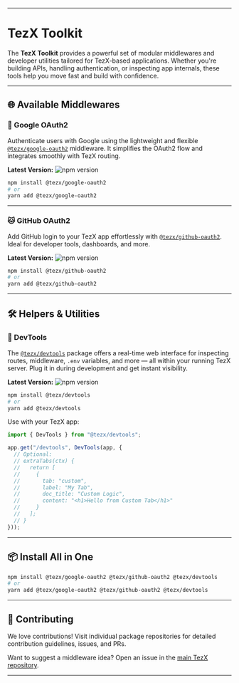 
---

# TezX Toolkit

The **TezX Toolkit** provides a powerful set of modular middlewares and developer utilities tailored for TezX-based applications. Whether you're building APIs, handling authentication, or inspecting app internals, these tools help you move fast and build with confidence.

---

## 🌐 Available Middlewares

### 🔐 Google OAuth2

Authenticate users with Google using the lightweight and flexible [`@tezx/google-oauth2`](https://www.npmjs.com/package/@tezx/google-oauth2) middleware. It simplifies the OAuth2 flow and integrates smoothly with TezX routing.

**Latest Version:** ![npm version](https://img.shields.io/npm/v/@tezx/google-oauth2.svg)

```bash
npm install @tezx/google-oauth2
# or
yarn add @tezx/google-oauth2
```

---

### 🐱 GitHub OAuth2

Add GitHub login to your TezX app effortlessly with [`@tezx/github-oauth2`](https://www.npmjs.com/package/@tezx/github-oauth2). Ideal for developer tools, dashboards, and more.

**Latest Version:** ![npm version](https://img.shields.io/npm/v/@tezx/github-oauth2.svg)

```bash
npm install @tezx/github-oauth2
# or
yarn add @tezx/github-oauth2
```

---

## 🛠️ Helpers & Utilities

### 🧪 DevTools

The [`@tezx/devtools`](https://www.npmjs.com/package/@tezx/devtools) package offers a real-time web interface for inspecting routes, middleware, `.env` variables, and more — all within your running TezX server. Plug it in during development and get instant visibility.

**Latest Version:** ![npm version](https://img.shields.io/npm/v/@tezx/devtools.svg)

```bash
npm install @tezx/devtools
# or
yarn add @tezx/devtools
```

Use with your TezX app:

```ts
import { DevTools } from "@tezx/devtools";

app.get("/devtools", DevTools(app, {
  // Optional:
  // extraTabs(ctx) {
  //   return [
  //     {
  //       tab: "custom",
  //       label: "My Tab",
  //       doc_title: "Custom Logic",
  //       content: "<h1>Hello from Custom Tab</h1>"
  //     }
  //   ];
  // }
}));
```

---

## 📦 Install All in One

```bash
npm install @tezx/google-oauth2 @tezx/github-oauth2 @tezx/devtools
# or
yarn add @tezx/google-oauth2 @tezx/github-oauth2 @tezx/devtools
```

---

## 🤝 Contributing

We love contributions! Visit individual package repositories for detailed contribution guidelines, issues, and PRs.

Want to suggest a middleware idea? Open an issue in the [main TezX repository](https://github.com/tezxjs/tezx).

---

